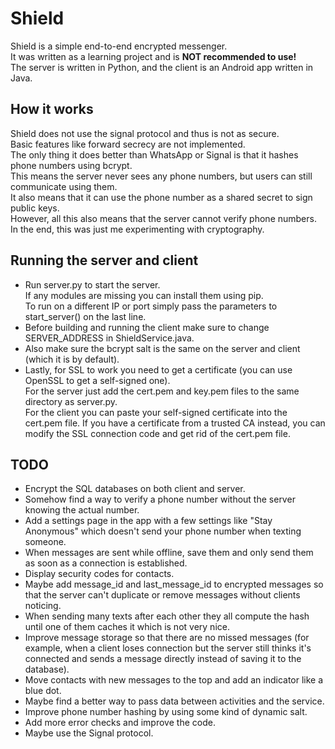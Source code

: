# Shield
Shield is a simple end-to-end encrypted messenger.  
It was written as a learning project and is **NOT recommended to use!**  
The server is written in Python, and the client is an Android app written in Java.

## How it works
Shield does not use the signal protocol and thus is not as secure.  
Basic features like forward secrecy are not implemented.  
The only thing it does better than WhatsApp or Signal is that it hashes phone numbers using bcrypt.  
This means the server never sees any phone numbers, but users can still communicate using them.  
It also means that it can use the phone number as a shared secret to sign public keys.  
However, all this also means that the server cannot verify phone numbers.  
In the end, this was just me experimenting with cryptography.

## Running the server and client
- Run server.py to start the server.  
  If any modules are missing you can install them using pip.  
  To run on a different IP or port simply pass the parameters to start_server() on the last line.
- Before building and running the client make sure to change SERVER_ADDRESS in ShieldService.java.
- Also make sure the bcrypt salt is the same on the server and client (which it is by default).
- Lastly, for SSL to work you need to get a certificate (you can use OpenSSL to get a self-signed one).  
  For the server just add the cert.pem and key.pem files to the same directory as server.py.  
  For the client you can paste your self-signed certificate into the cert.pem file. If you have a certificate from a trusted CA instead, you can modify the SSL connection code and get rid of the cert.pem file.

## TODO
- Encrypt the SQL databases on both client and server.
- Somehow find a way to verify a phone number without the server knowing the actual number.
- Add a settings page in the app with a few settings like "Stay Anonymous" which doesn't send your phone number when texting someone.
- When messages are sent while offline, save them and only send them as soon as a connection is established.
- Display security codes for contacts.
- Maybe add message_id and last_message_id to encrypted messages so that the server can't duplicate or remove messages without clients noticing.
- When sending many texts after each other they all compute the hash until one of them caches it which is not very nice.
- Improve message storage so that there are no missed messages (for example, when a client loses connection but the server still thinks it's connected and sends a message directly instead of saving it to the database).
- Move contacts with new messages to the top and add an indicator like a blue dot.
- Maybe find a better way to pass data between activities and the service.
- Improve phone number hashing by using some kind of dynamic salt.
- Add more error checks and improve the code.
- Maybe use the Signal protocol.
